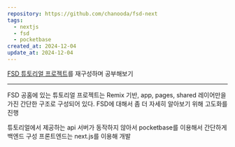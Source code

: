 ```yaml
---
repository: https://github.com/chanooda/fsd-next
tags:
  - nextjs
  - fsd
  - pocketbase
created_at: 2024-12-04
update_at: 2024-12-04
---
```

[FSD 튜토리얼 프로젝트](https://feature-sliced.design/kr/docs/get-started/tutorial)를 재구성하며 공부해보기 

---
FSD 공홈에 있는 튜토리얼 프로젝트는 Remix 기반, app, pages, shared 레이어만을 가진 간단한 구조로 구성되어 있다. FSD에 대해서 좀 더 자세히 알아보기 위해 고도화를 진행

튜토리얼에서 제공하는 api 서버가 동작하지 않아서 pocketbase를 이용해서 간단하게 백엔드 구성
프론트엔드는 next.js를 이용해 개발